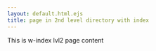 ```yaml
---
layout: default.html.ejs
title: page in 2nd level directory with index
---
```


This is w-index lvl2 page content